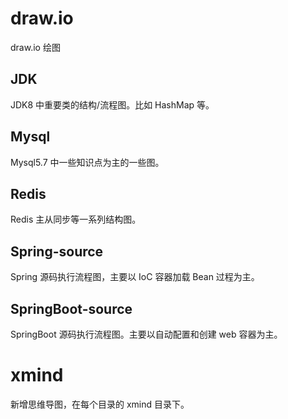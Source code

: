 # draw.io
draw.io 绘图
## JDK
JDK8 中重要类的结构/流程图。比如 HashMap 等。

## Mysql
Mysql5.7 中一些知识点为主的一些图。

## Redis
Redis 主从同步等一系列结构图。

## Spring-source
Spring 源码执行流程图，主要以 IoC 容器加载 Bean 过程为主。

## SpringBoot-source
SpringBoot 源码执行流程图。主要以自动配置和创建 web 容器为主。

# xmind
新增思维导图，在每个目录的 xmind 目录下。

